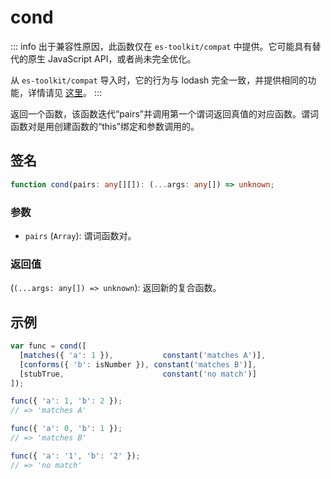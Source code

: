 # cond

::: info
出于兼容性原因，此函数仅在 `es-toolkit/compat` 中提供。它可能具有替代的原生 JavaScript API，或者尚未完全优化。

从 `es-toolkit/compat` 导入时，它的行为与 lodash 完全一致，并提供相同的功能，详情请见 [这里](../../../compatibility.md)。
:::

返回一个函数，该函数迭代“pairs”并调用第一个谓词返回真值的对应函数。谓词函数对是用创建函数的“this”绑定和参数调用的。

## 签名

```typescript
function cond(pairs: any[][]): (...args: any[]) => unknown;
```

### 参数

- `pairs` (`Array`): 谓词函数对。

### 返回值

(`(...args: any[]) => unknown`): 返回新的复合函数。

## 示例

```typescript
var func = cond([
  [matches({ 'a': 1 }),           constant('matches A')],
  [conforms({ 'b': isNumber }), constant('matches B')],
  [stubTrue,                      constant('no match')]
]);

func({ 'a': 1, 'b': 2 });
// => 'matches A'

func({ 'a': 0, 'b': 1 });
// => 'matches B'

func({ 'a': '1', 'b': '2' });
// => 'no match'
```